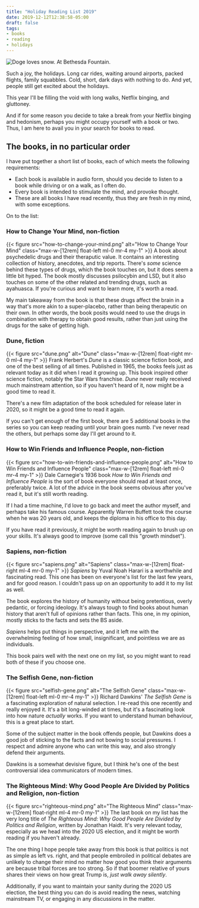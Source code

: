 ```yaml
---
title: "Holiday Reading List 2019"
date: 2019-12-12T12:38:58-05:00
draft: false
tags:
- books
- reading
- holidays
---
```

![Doge loves snow. At Bethesda Fountain.](cover.jpg "Doge loves snow. At Bethesda Fountain.")

Such a joy, the holidays. Long car rides, waiting around airports, packed flights, family squabbles. Cold, short, dark days with nothing to do. And yet, people still get excited about the holidays.

This year I'll be filling the void with long walks, Netflix binging, and gluttoney.

And if for some reason you decide to take a break from your Netflix binging and hedonism, perhaps you might occupy yourself with a book or two. Thus, I am here to avail you in your search for books to read.

## The books, in no particular order

I have put together a short list of books, each of which meets the following requirements:

- Each book is available in audio form, should you decide to listen to a book while driving or on a walk, as I often do.
- Every book is intended to stimulate the mind, and provoke thought.
- These are all books I have read recently, thus they are fresh in my mind, with some exceptions.

On to the list:

### How to Change Your Mind, non-fiction

{{< figure
    src="how-to-change-your-mind.png"
    alt="How to Change Your Mind"
    class="max-w-[12rem] float-left ml-0 mr-4 my-1"
    >}}
A book about psychedelic drugs and their theraputic value. It contains an interesting collection of history, anecdotes, and trip reports. There's _some_ science behind these types of drugs, which the book touches on, but it does seem a little bit hyped. The book mostly discusses psilocybin and LSD, but it also touches on some of the other related and trending drugs, such as ayahuasca. If you're curious and want to learn more, it's worth a read.

My main takeaway from the book is that these drugs affect the brain in a way that's more akin to a super-placebo, rather than being therapeutic on their own. In other words, the book posits would need to use the drugs in combination with therapy to obtain good results, rather than just using the drugs for the sake of getting high.

### Dune, fiction

{{< figure
    src="dune.png"
    alt="Dune"
    class="max-w-[12rem] float-right mr-0 ml-4 my-1"
    >}}
Frank Herbert's _Dune_ is a classic science fiction book, and one of the best selling of all times. Published in 1965, the books feels just as relevant today as it did when I read it growing up. This book inspired other science fiction, notably the Star Wars franchise. _Dune_ never really received much mainstream attention, so if you haven't heard of it, now might be a good time to read it.

There's a new film adaptation of the book scheduled for release later in 2020, so it might be a good time to read it again.

If you can't get enough of the first book, there are 5 additional books in the series so you can keep reading until your brain goes numb. I've never read the others, but perhaps some day I'll get around to it.

### How to Win Friends and Influence People, non-fiction

{{< figure
    src="how-to-win-friends-and-influence-people.png"
    alt="How to Win Friends and Influence People"
    class="max-w-[12rem] float-left ml-0 mr-4 my-1"
    >}}
Dale Carnegie's 1936 book _How to Win Friends and Influence People_ is the sort of book everyone should read at least once, preferably twice. A lot of the advice in the book seems obvious after you've read it, but it's still worth reading.

If I had a time machine, I'd love to go back and meet the author myself, and perhaps take his famous course. Apparently Warren Buffett took the course when he was 20 years old, and keeps the diploma in his office to this day.

If you have read it previously, it might be worth reading again to brush up on your skills. It's always good to improve (some call this "growth mindset").

### Sapiens, non-fiction

{{< figure
    src="sapiens.png"
    alt="Sapiens"
    class="max-w-[12rem] float-right ml-4 mr-0 my-1"
    >}}
_Sapiens_ by Yuval Noah Harari is a worthwhile and fascinating read. This one has been on everyone's list for the last few years, and for good reason. I couldn't pass up on an opportunity to add it to my list as well.

The book explores the history of humanity without being pretentious, overly pedantic, or forcing ideology. It's always tough to find books about human history that aren't full of opinions rather than facts. This one, in my opinion, mostly sticks to the facts and sets the BS aside.

_Sapiens_ helps put things in perspective, and it left me with the overwhelming feeling of how small, insignificant, and pointless we are as individuals.

This book pairs well with the next one on my list, so you might want to read both of these if you choose one.

### The Selfish Gene, non-fiction

{{< figure
    src="selfish-gene.png"
    alt="The Selfish Gene"
    class="max-w-[12rem] float-left ml-0 mr-4 my-1"
    >}}
Richard Dawkins' _The Selfish Gene_ is a fascinating exploration of natural selection. I re-read this one recently and really enjoyed it. It's a bit long-winded at times, but it's a fascinating look into how nature _actually_ works. If you want to understand human behaviour, this is a great place to start.

Some of the subject matter in the book offends people, but Dawkins does a good job of sticking to the facts and not bowing to social pressures. I respect and admire anyone who can write this way, and also strongly defend their arguments.

Dawkins is a somewhat devisive figure, but I think he's one of the best controversial idea communicators of modern times.

### The Righteous Mind: Why Good People Are Divided by Politics and Religion, non-fiction

{{< figure
    src="righteous-mind.png"
    alt="The Righteous Mind"
    class="max-w-[12rem] float-right ml-4 mr-0 my-1"
    >}}
The last book on my list has the very long title of _The Righteous Mind: Why Good People Are Divided by Politics and Religion_, written by Jonathan Haidt.  It's very relevant today, especially as we head into the 2020 US election, and it might be worth reading if you haven't already.

The one thing I hope people take away from this book is that politics is not as simple as left vs. right, and that people embroiled in political debates are unlikely to change their mind no matter how good you think their arguments are because tribal forces are too strong. So if that boomer relative of yours shares their views on how great Trump is, _just walk away silently_.

Additionally, if you want to maintain your sanity during the 2020 US election, the best thing you can do is avoid reading the news, watching mainstream TV, or engaging in any discussions in the matter.
